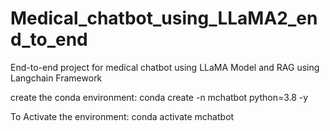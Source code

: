 # Medical_chatbot_using_LLaMA2_end_to_end
End-to-end project for medical chatbot using LLaMA Model and RAG using Langchain Framework

create the conda environment:
conda create -n mchatbot python=3.8 -y

To Activate the environment:
conda activate mchatbot


